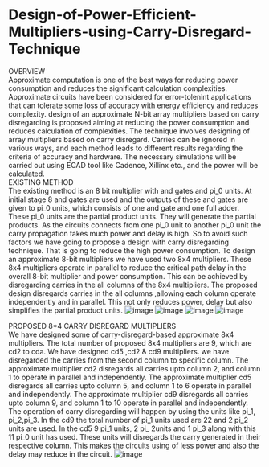 # Design-of-Power-Efficient-Multipliers-using-Carry-Disregard-Technique

OVERVIEW                                                                                                                                                       
 Approximate computation is one of the best ways for reducing power consumption and reduces the significant calculation complexities. Approximate circuits have been considered for error-tolenint applications that can tolerate some loss of accuracy with energy efficiency and reduces complexity. design of an approximate N-bit array multipliers based on carry disregarding is proposed aiming at reducing the power consumption and reduces calculation of complexities. The technique involves designing of array multipliers based on carry disregard. Carries can be ignored in various ways, and each method leads to different results regarding the criteria of accuracy and hardware. The necessary simulations will be carried out using ECAD tool like Cadence, Xillinx etc., and the power will be calculated.                              
 EXISTING METHOD                                                                                                                                                       
 The existing method is an 8 bit multiplier with and gates and pi_0 units. At initial stage 8 and gates are used and the outputs of these and gates are given to pi_0 units, which consists of one and gate and one full adder. These pi_0 units are the partial product units. They will generate the partial products. As the circuits connects from one pi_0 unit to another pi_0 unit the carry propagation takes much power and delay is high. So to avoid such factors we have going to propose a design with carry disregarding technique. That is going to reduce the high power consumption.                                                                                           To design an approximate 8-bit multipliers we have used two 8x4 multipliers. These  8x4 multipliers operate in parallel to reduce the critical path delay in the overall 8-bit multiplier and power consumption. This can be  achieved by disregarding carries in the all columns of the 8x4 multipliers. The proposed design disregards carries in the all columns ,allowing each column operate independently  and in parallel. This not only reduces power, delay but also simplifies the partial product units. 
![image](https://github.com/varun-1409/Design-of-Power-Efficient-Multipliers-using-Carry-Disregard-Technique/assets/84139574/514db626-45bf-485b-b830-e1a8ae05aae0)
![image](https://github.com/varun-1409/Design-of-Power-Efficient-Multipliers-using-Carry-Disregard-Technique/assets/84139574/9fa94ef2-ae5b-4ebb-a4b9-8f4c3d2305d3)       ![image](https://github.com/varun-1409/Design-of-Power-Efficient-Multipliers-using-Carry-Disregard-Technique/assets/84139574/d39c69e8-3da7-4518-ab78-7c5c9d1e08a2)      ![image](https://github.com/varun-1409/Design-of-Power-Efficient-Multipliers-using-Carry-Disregard-Technique/assets/84139574/0e7b4b7c-1a24-45b9-86c5-82b1e5d18f7d)
    
 PROPOSED 8*4 CARRY DISREGARD MULTIPLIERS                                                                                                                             
 We have designed some of carry-disregard-based approximate 8x4 multipliers. The total number of proposed 8x4 multipliers are 9, which are cd2 to cda.
 We have designed cd5 ,cd2 & cd9 multipliers. we have disregarded the carries from the second column to specific column. The approximate multiplier cd2 disregards all 
 carries upto column 2, and column 1 to operate in parallel and independently. The approximate multiplier cd5 disregards all carries upto column 5, and column 1 to 6 
 operate in parallel and independently. The approximate multiplier cd9 disregards all carries upto column 9, and column 1 to 10 operate in parallel and independently. 
 The operation of carry disregarding will happen by using the units like pi_1, pi_2,pi_3. In the  cd9 the total number of pi_1 units used are 22 and 2 pi_2 units are 
 used. In the cd5 9 pi_1 units, 2 pi_ 2units and 1 pi_3 along with this 11 pi_0 unit has used. These units will disregards the carry generated in their respective 
 column. This makes the circuits using of less power and also the delay may reduce in the circuit.                                                                        ![image](https://github.com/varun-1409/Design-of-Power-Efficient-Multipliers-using-Carry-Disregard-Technique/assets/84139574/0dc549f8-3907-44a9-9197-24ecc4e79533)


                                                                                                                            
    




